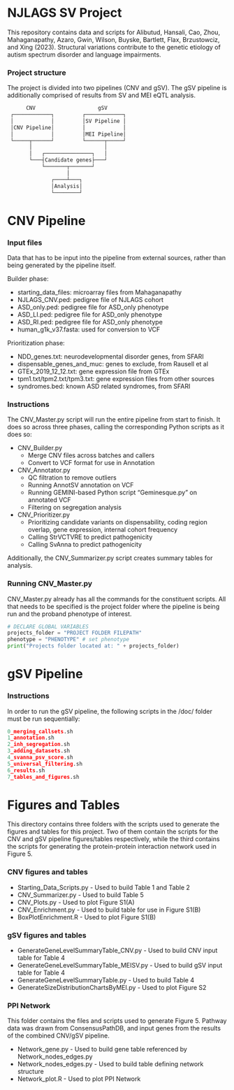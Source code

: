 # NJLAGS SV Project

This repository contains data and scripts for Alibutud, Hansali, Cao, Zhou, Mahaganapathy, Azaro, Gwin, Wilson, Buyske, Bartlett, Flax, Brzustowciz, and Xing (2023). Structural variations contribute to the genetic etiology of autism spectrum disorder and language impairments. 

### Project structure

The project is divided into two pipelines (CNV and gSV). The gSV pipeline is additionally comprised of results from SV and MEI eQTL analysis.

```jsx
      CNV                    gSV
 ┌────────────┐         ┌────────────┐
 │            │         │SV Pipeline │
 │CNV Pipeline│         │            │
 │            │         │MEI Pipeline│
 └─────┬──────┘         └──────┬─────┘
       │                       │
       │   ┌───────────────┐   │
       └───┤Candidate genes├───┘
           └───────┬───────┘
                   │
              ┌────┴───┐
              │Analysis│
              └────────┘
```

# CNV Pipeline

### Input files

Data that has to be input into the pipeline from external sources, rather than being generated by the pipeline itself.

Builder phase:

- starting_data_files: microarray files from Mahaganapathy
- NJLAGS_CNV.ped: pedigree file of NJLAGS cohort
- ASD_only.ped: pedigree file for ASD_only phenotype
- ASD_LI.ped: pedigree file for ASD_only phenotype
- ASD_RI.ped: pedigree file for ASD_only phenotype
- human_g1k_v37.fasta: used for conversion to VCF

Prioritization phase:

- NDD_genes.txt: neurodevelopmental disorder genes, from SFARI
- dispensable_genes_and_muc: genes to exclude, from Rausell et al
- GTEx_2019_12_12.txt: gene expression file from GTEx
- tpm1.txt/tpm2.txt/tpm3.txt: gene expression files from other sources
- syndromes.bed: known ASD related syndromes, from SFARI

### Instructions

The CNV_Master.py script will run the entire pipeline from start to finish. It does so across three phases, calling the corresponding Python scripts as it does so:

- CNV_Builder.py
    - Merge CNV files across batches and callers
    - Convert to VCF format for use in Annotation
- CNV_Annotator.py
    - QC filtration to remove outliers
    - Running AnnotSV annotation on VCF
    - Running GEMINI-based Python script “Geminesque.py” on annotated VCF
    - Filtering on segregation analysis
- CNV_Prioritizer.py
    - Prioritizing candidate variants on dispensability, coding region overlap, gene expression, internal cohort frequency
    - Calling StrVCTVRE to predict pathogenicity
    - Calling SvAnna to predict pathogenicity

Additionally, the CNV_Summarizer.py script creates summary tables for analysis.

### Running CNV_Master.py

CNV_Master.py already has all the commands for the constituent scripts. All that needs to be specified is the project folder where the pipeline is being run and the proband phenotype of interest.

```python
# DECLARE GLOBAL VARIABLES
projects_folder = "PROJECT FOLDER FILEPATH"
phenotype = "PHENOTYPE" # set phenotype
print("Projects folder located at: " + projects_folder)
```

# gSV Pipeline

### Instructions

In order to run the gSV pipeline, the following scripts in the /doc/ folder must be run sequentially:

```python
0_merging_callsets.sh
1_annotation.sh
2_inh_segregation.sh
3_adding_datasets.sh
4_svanna_psv_score.sh
5_universal_filtering.sh
6_results.sh
7_tables_and_figures.sh
```

# Figures and Tables

This directory contains three folders with the scripts used to generate the figures and tables for this project. Two of them contain the scripts for the CNV and gSV pipeline figures/tables respectively, while the third contains the scripts for generating the protein-protein interaction network used in Figure 5.

### CNV figures and tables

- Starting_Data_Scripts.py - Used to build Table 1 and Table 2
- CNV_Summarizer.py - Used to build Table 5
- CNV_Plots.py - Used to plot Figure S1(A)
- CNV_Enrichment.py - Used to build table for use in Figure S1(B)
- BoxPlotEnrichment.R - Used to plot Figure S1(B)

### gSV figures and tables

- GenerateGeneLevelSummaryTable_CNV.py - Used to build CNV input table for Table 4
- GenerateGeneLevelSummaryTable_MEISV.py - Used to build gSV input table for Table 4
- GenerateGeneLevelSummaryTable.py - Used to build Table 4
- GenerateSizeDistributionChartsByMEI.py - Used to plot Figure S2

### PPI Network

This folder contains the files and scripts used to generate Figure 5. Pathway data was drawn from ConsensusPathDB, and input genes from the results of the combined CNV/gSV pipeline.

- Network_gene.py - Used to build gene table referenced by Network_nodes_edges.py
- Network_nodes_edges.py - Used to build table defining network structure
- Network_plot.R - Used to plot PPI Network

